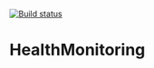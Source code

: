 [![Build status](https://ci.appveyor.com/api/projects/status/4yr7jxh3urv1g4ml?svg=true)](https://ci.appveyor.com/project/Suremaker/healthmonitoring)
# HealthMonitoring
